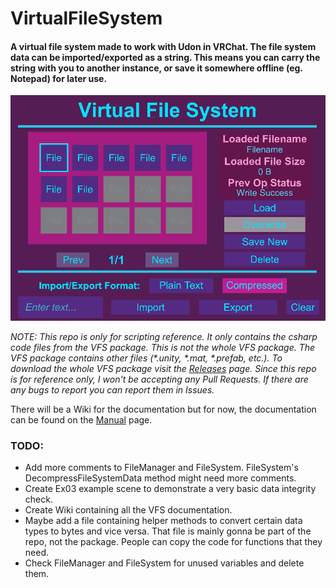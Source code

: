 # VirtualFileSystem
#### A virtual file system made to work with Udon in VRChat. The file system data can be imported/exported as a string. This means you can carry the string with you to another instance, or save it somewhere offline (eg. Notepad) for later use.

![](https://github.com/Demkeys/VirtualFileSystem/blob/main/VFS_Screenshot.png)

_NOTE: This repo is only for scripting reference. It only contains the csharp code files from the VFS package. This is not the whole VFS package. The VFS package contains other files (*.unity, *.mat, *.prefab, etc.). To download the whole VFS package visit the [Releases](https://github.com/Demkeys/VirtualFileSystem/releases) page. Since this repo is for reference only, I won't be accepting any Pull Requests. If there are any bugs to report you can report them in Issues._

There will be a Wiki for the documentation but for now, the documentation can be found on the [Manual](https://github.com/Demkeys/VirtualFileSystem/blob/main/Manual.md) page.

### TODO:
* Add more comments to FileManager and FileSystem. FileSystem's DecompressFileSystemData method might need more comments.
* Create Ex03 example scene to demonstrate a very basic data integrity check.
* Create Wiki containing all the VFS documentation.
* Maybe add a file containing helper methods to convert certain data types to bytes and vice versa. That file is mainly gonna be part of the repo, not the package. People can copy the code for functions that they need.
* Check FileManager and FileSystem for unused variables and delete them.
